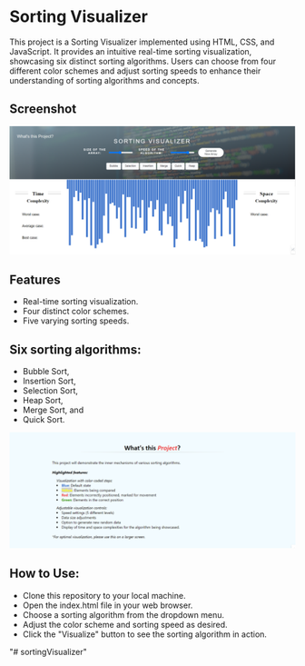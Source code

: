 
# Sorting Visualizer

This project is a Sorting Visualizer implemented using HTML, CSS, and JavaScript. It provides an intuitive real-time sorting visualization, showcasing six distinct sorting algorithms. Users can choose from four different color schemes and adjust sorting speeds to enhance their understanding of sorting algorithms and concepts.




## Screenshot

![Screenshot](image/screenshot.PNG)



## Features

- Real-time sorting visualization.
- Four distinct color schemes.
- Five varying sorting speeds.

## Six sorting algorithms: 
- Bubble Sort,
- Insertion Sort, 
- Selection Sort, 
- Heap Sort, 
- Merge Sort, and 
- Quick Sort.

![Screenshot](image/capture.PNG)

## How to Use:

- Clone this repository to your local machine.
- Open the index.html file in your web browser.
- Choose a sorting algorithm from the dropdown menu.
- Adjust the color scheme and sorting speed as desired.
- Click the "Visualize" button to see the sorting algorithm in action.


"# sortingVisualizer" 
